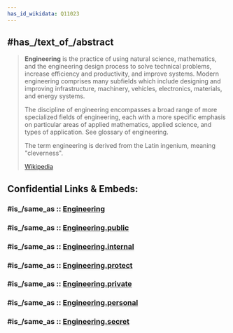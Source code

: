 ```yaml
---
has_id_wikidata: Q11023
---
```


## #has_/text_of_/abstract 

> **Engineering** is the practice of using natural science, mathematics, and the engineering design process to solve technical problems, increase efficiency and productivity, and improve systems. Modern engineering comprises many subfields which include designing and improving infrastructure, machinery, vehicles, electronics, materials, and energy systems.
>
> The discipline of engineering encompasses a broad range of more specialized fields of engineering, each with a more specific emphasis on particular areas of applied mathematics, applied science, and types of application. See glossary of engineering.
>
> The term engineering is derived from the Latin ingenium, meaning "cleverness".
>
> [Wikipedia](https://en.wikipedia.org/wiki/Engineering) 


## Confidential Links & Embeds: 

### #is_/same_as :: [Engineering](/_Standards/Technology/Engineering.md) 

### #is_/same_as :: [Engineering.public](/_public/Technology/Engineering.public.md) 

### #is_/same_as :: [Engineering.internal](/_internal/Technology/Engineering.internal.md) 

### #is_/same_as :: [Engineering.protect](/_protect/Technology/Engineering.protect.md) 

### #is_/same_as :: [Engineering.private](/_private/Technology/Engineering.private.md) 

### #is_/same_as :: [Engineering.personal](/_personal/Technology/Engineering.personal.md) 

### #is_/same_as :: [Engineering.secret](/_secret/Technology/Engineering.secret.md)

